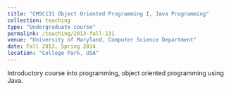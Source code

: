 ```yaml
---
title: "CMSC131 Object Oriented Programming I, Java Programming"
collection: teaching
type: "Undergraduate course"
permalink: /teaching/2013-fall-131
venue: "University of Maryland, Computer Science Department"
date: Fall 2013, Spring 2014
location: "College Park, USA"
---
```


Introductory course into programming, object oriented programming using Java.